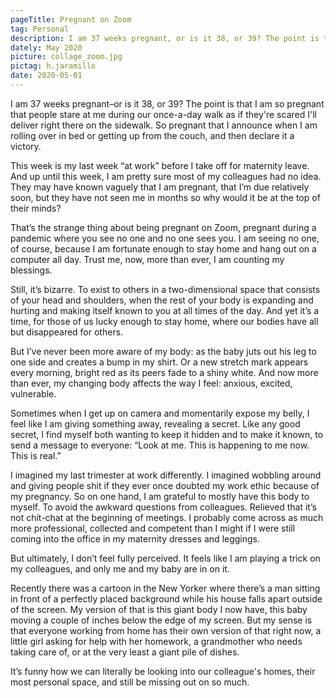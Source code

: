```yaml
---
pageTitle: Pregnant on Zoom
tag: Personal
description: I am 37 weeks pregnant, or is it 38, or 39? The point is that I am so pregnant that people stare at me during our one-a-day walk as if...
dately: May 2020
picture: collage_zoom.jpg
pictag: h.jaramillo
date: 2020-05-01
---
```

I am 37 weeks pregnant–or is it 38, or 39? The point is that I am so pregnant that people stare at me during our once-a-day walk as if they're scared I'll deliver right there on the sidewalk. So pregnant that I announce when I am rolling over in bed or getting up from the couch, and then declare it a victory.

This week is my last week “at work” before I take off for maternity leave. And up until this week, I am pretty sure most of my colleagues had no idea. They may have known vaguely that I am pregnant, that I’m due relatively soon, but they have not seen me in months so why would it be at the top of their minds?

That’s the strange thing about being pregnant on Zoom, pregnant during a pandemic where you see no one and no one sees you. I am seeing no one, of course, because I am fortunate enough to stay home and hang out on a computer all day. Trust me, now, more than ever, I am counting my blessings.

Still, it’s bizarre. To exist to others in a two-dimensional space that consists of your head and shoulders, when the rest of your body is expanding and hurting and making itself known to you at all times of the day.  And yet it’s a time, for those of us lucky enough to stay home, where our bodies have all but disappeared for others.

But I’ve never been more aware of my body: as the baby juts out his leg to one side and creates a bump in my shirt.  Or a new stretch mark appears every morning, bright red as its peers fade to a shiny white. And now more than ever, my changing body affects the way I feel: anxious, excited, vulnerable.

Sometimes when I get up on camera and momentarily expose my belly, I feel like I am giving something away, revealing a secret. Like any good secret, I find myself both wanting to keep it hidden and to make it known, to send a message to everyone: “Look at me. This is happening to me now. This is real.”

I imagined my last trimester at work differently. I imagined wobbling around and giving people shit if they ever once doubted my work ethic because of my pregnancy.  So on one hand, I am grateful to mostly have this body to myself. To avoid the awkward questions from colleagues. Relieved that it’s not chit-chat at the beginning of meetings.  I probably come across as much more professional, collected and competent than I might if I were still coming into the office in my maternity dresses and leggings.

But ultimately, I don’t  feel fully perceived. It feels like I am playing a trick on my colleagues, and only me and my baby are in on it.

Recently there was a cartoon in the New Yorker where there’s a man sitting in front of a perfectly placed background while his house falls apart outside of the screen. My version of that is this giant body I now have, this baby moving a couple of inches below the edge of my screen. But my sense is that everyone working from home has their own version of that right now, a little girl asking for help with her homework, a grandmother who needs taking care of, or at the very least a giant pile of dishes.

It’s funny how we can literally be looking into our colleague's homes, their most personal space, and still be missing out on so much.


